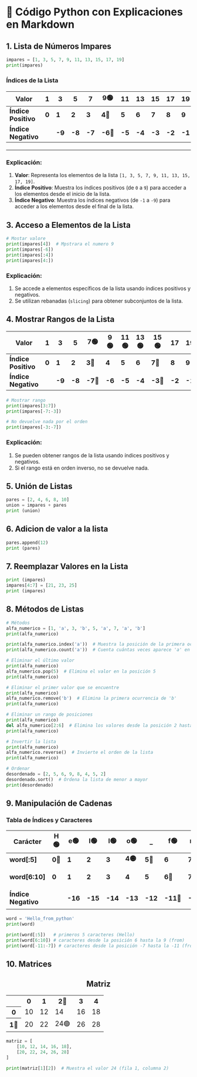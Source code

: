 # 🧮 Código Python con Explicaciones en Markdown

## **1. Lista de Números Impares**
```python
impares = [1, 3, 5, 7, 9, 11, 13, 15, 17, 19]
print(impares)
```
###  Índices de la Lista
<table style="font-size: 18px; border-collapse: collapse; width: 100%; margin: 20px auto;">
  <thead>
    <tr>
      <th>Valor</th>
      <th>1</th>
      <th>3</th>
      <th>5</th>
      <th>7</th>
      <th>9🟢</th>
      <th>11</th>
      <th>13</th>
      <th>15</th>
      <th>17</th>
      <th>19</th>
    </tr>
  </thead>
  <tbody>
    <tr>
      <td><strong>Índice Positivo</strong></td>
      <td><strong>0</strong></td>
      <td><strong>1</strong></td>
      <td><strong>2</strong></td>
      <td><strong>3</strong></td>
      <td><strong>4🔴</strong></td>
      <td><strong>5</strong></td>
      <td><strong>6</strong></td>
      <td><strong>7</strong></td>
      <td><strong>8</strong></td>
      <td><strong>9</strong></td>
    </tr>
    <tr>
      <td><strong>Índice Negativo</strong></td>
      <td></td>
      <td><strong>-9</strong></td>
      <td><strong>-8</strong></td>
      <td><strong>-7</strong></td>
      <td><strong>-6🔴</strong></td>
      <td><strong>-5</strong></td>
      <td><strong>-4</strong></td>
      <td><strong>-3</strong></td>
      <td><strong>-2</strong></td>
      <td><strong>-1</strong></td>
    </tr>
  </tbody>
</table>

---

### **Explicación:**
1. **Valor**: Representa los elementos de la lista `[1, 3, 5, 7, 9, 11, 13, 15, 17, 19]`.
2. **Índice Positivo**: Muestra los índices positivos (de `0` a `9`) para acceder a los elementos desde el inicio de la lista.
3. **Índice Negativo**: Muestra los índices negativos (de `-1` a `-9`) para acceder a los elementos desde el final de la lista.

## **3. Acceso a Elementos de la Lista**

```Python
# Mostar valore
print(impares[4])  # Mpstrara el numero 9
print(impares[-6])
print(impares[:4])
print(impares[4:])
```
### **Explicación:**
1. Se accede a elementos específicos de la lista usando índices positivos y negativos.
2. Se utilizan rebanadas (`slicing`) para obtener subconjuntos de la lista.

## **4. Mostrar Rangos de la Lista**
<table style="font-size: 18px; border-collapse: collapse; width: 100%; margin: 20px auto;">
  <thead>
    <tr>
      <th>Valor</th>
      <th>1</th>
      <th>3</th>
      <th>5</th>
      <th>7🟢</th>
      <th>9🟢</th>
      <th>11🟢</th>
      <th>13🟢</th>
      <th>15🟢</th>
      <th>17</th>
      <th>19</th>
    </tr>
  </thead>
  <tbody>
    <tr>
      <td><strong>Índice Positivo</strong></td>
      <td><strong>0</strong></td>
      <td><strong>1</strong></td>
      <td><strong>2</strong></td>
      <td><strong>3🔴</strong></td>
      <td><strong>4</strong></td>
      <td><strong>5</strong></td>
      <td><strong>6</strong></td>
      <td><strong>7🔴</strong></td>
      <td><strong>8</strong></td>
      <td><strong>9</strong></td>
    </tr>
    <tr>
      <td><strong>Índice Negativo</strong></td>
      <td></td>
      <td><strong>-9</strong></td>
      <td><strong>-8</strong></td>
      <td><strong>-7🔴</strong></td>
      <td><strong>-6</strong></td>
      <td><strong>-5</strong></td>
      <td><strong>-4</strong></td>
      <td><strong>-3🔴</strong></td>
      <td><strong>-2</strong></td>
      <td><strong>-1</strong></td>
    </tr>
  </tbody>
</table>

```python
# Mostrar rango
print(impares[3:7])
print(impares[-7:-3])

# No devuelve nada por el orden
print(impares[-3:-7]) 
```
### **Explicación:**
1. Se pueden obtener rangos de la lista usando índices positivos y negativos.
2. Si el rango está en orden inverso, no se devuelve nada.

## **5. Unión de Listas**
```python
pares = [2, 4, 6, 8, 10]
union = impares + pares 
print (union)
```

## **6. Adicion de valor a la lista**
```python
pares.append(12)
print (pares)
```
## **7. Reemplazar Valores en la Lista**
```python
print (impares)
impares[4:7] = [21, 23, 25]
print (impares)
```
## **8. Métodos de Listas**
```python
# Métodos
alfa_numerico = [1, 'a', 3, 'b', 5, 'a', 7, 'a', 'b']
print(alfa_numerico)

print(alfa_numerico.index('a'))  # Muestra la posición de la primera ocurrencia de 'a'
print(alfa_numerico.count('a'))  # Cuenta cuántas veces aparece 'a' en la lista

# Eliminar el último valor
print(alfa_numerico)
alfa_numerico.pop(5)  # Elimina el valor en la posición 5
print(alfa_numerico)

# Eliminar el primer valor que se encuentre
print(alfa_numerico)
alfa_numerico.remove('b')  # Elimina la primera ocurrencia de 'b'
print(alfa_numerico)

# Eliminar un rango de posiciones
print(alfa_numerico)
del alfa_numerico[2:6]  # Elimina los valores desde la posición 2 hasta la 5
print(alfa_numerico)

# Invertir la lista
print(alfa_numerico)
alfa_numerico.reverse()  # Invierte el orden de la lista
print(alfa_numerico)

# Ordenar
desordenado = [2, 5, 6, 9, 8, 4, 5, 2]
desordenado.sort()  # Ordena la lista de menor a mayor
print(desordenado)
```
## **9. Manipulación de Cadenas**
<h3>Tabla de Índices y Caracteres</h3>

<table style="font-size: 18px; border-collapse: collapse; width: 100%;">
  <thead>
    <tr>
      <th>Carácter</th>
      <th>H🟢</th>
      <th>e🟢</th>
      <th>l🟢</th>
      <th>l🟢</th>
      <th>o🟢</th>
      <th>_</th>
      <th>f🟢</th>
      <th>r🟢</th>
      <th>o🟢</th>
      <th>m🟢</th>
      <th>_</th>
      <th>p</th>
      <th>y</th>
      <th>t</th>
      <th>h</th>
      <th>o </th>
      <th>n</th>
    </tr>
  </thead>
  <tbody>
    <tr>
      <td><strong>word[:5]</strong></td>
      <td><strong>0🔴</strong></td>
      <td><strong>1</strong></td>
      <td><strong>2</strong></td>
      <td><strong>3</strong></td>
      <td><strong>4🟡</strong></td>
      <td><strong>5🔴</strong></td>
      <td><strong>6</strong></td>
      <td><strong>7</strong></td>
      <td><strong>8</strong></td>
      <td><strong>9</strong></td>
      <td><strong>10</strong></td>
      <td><strong>11</strong></td>
      <td><strong>12</strong></td>
      <td><strong>13</strong></td>
      <td><strong>14</strong></td>
      <td><strong>15</strong></td>
      <td><strong>16</strong></td>
    </tr>
    <tr>
      <td><strong>word[6:10]</strong></td>
      <td><strong>0</strong></td>
      <td><strong>1</strong></td>
      <td><strong>2</strong></td>
      <td><strong>3</strong></td>
      <td><strong>4</strong></td>
      <td><strong>5</strong></td>
      <td><strong>6🔴</strong></td>
      <td><strong>7</strong></td>
      <td><strong>8</strong></td>
      <td><strong>9🟡</strong></td>
      <td><strong>10🔴</strong></td>
      <td><strong>11</strong></td>
      <td><strong>12</strong></td>
      <td><strong>13</strong></td>
      <td><strong>14</strong></td>
      <td><strong>15</strong></td>
      <td><strong>16</strong></td>
    </tr>
    <tr>
      <td><strong>Índice Negativo</strong></td>
      <td></td>
      <td><strong>-16</strong></td>
      <td><strong>-15</strong></td>
      <td><strong>-14</strong></td>
      <td><strong>-13</strong></td>
      <td><strong>-12</strong></td>
      <td><strong>-11🔴</strong></td>
      <td><strong>-10</strong></td>
      <td><strong>-9</strong></td>
      <td><strong>-8🟡</strong></td>
      <td><strong>-7🔴</strong></td>
      <td><strong>-6</strong></td>
      <td><strong>-5</strong></td>
      <td><strong>-4</strong></td>
      <td><strong>-3</strong></td>
      <td><strong>-2</strong></td>
      <td><strong>-1</strong></td>
    </tr>
  </tbody>
</table>

```python
word = 'Hello_from_python'
print(word)

print(word[:5])   # primeros 5 caracteres (Hello)
print(word[6:10]) # caracteres desde la posición 6 hasta la 9 (from)
print(word[-11:-7]) # caracteres desde la posición -7 hasta la -11 (from)
```

## **10. Matrices**


<h2 style="text-align: center;">Matriz</h2>

<table style="font-size: 18px; border-collapse: collapse; width: 100%;">
    <tr>
        <th></th>
        <th>0</th>
        <th>1</th>
        <th>2🔴</th>
        <th>3</th>
        <th>4</th>
    </tr>
    <tr>
        <th>0</th>
        <td>10</td>
        <td>12</td>
        <td>14</td>
        <td>16</td>
        <td>18</td>
    </tr>
    <tr>
        <th >1🔴</th>
        <td>20</td>
        <td>22</td>
        <td>24🟢</td>
        <td>26</td>
        <td>28</td>
    </tr>
</table>


```python
matriz = [ 
    [10, 12, 14, 16, 18], 
    [20, 22, 24, 26, 28] 
]

print(matriz[1][2])  # Muestra el valor 24 (fila 1, columna 2)
```
